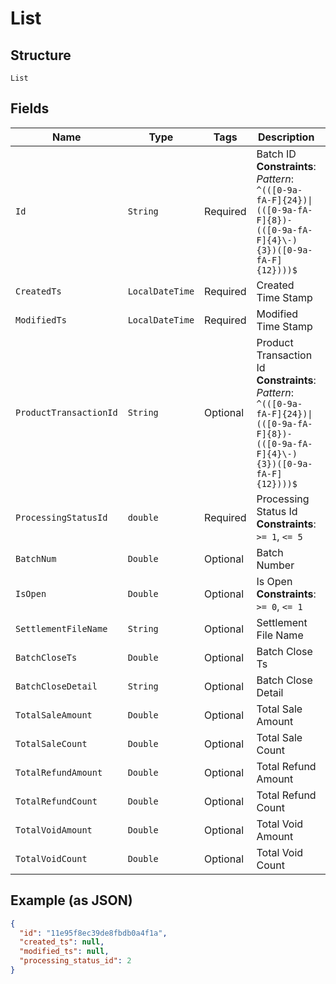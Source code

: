 
# List

## Structure

`List`

## Fields

| Name | Type | Tags | Description | Getter | Setter |
|  --- | --- | --- | --- | --- | --- |
| `Id` | `String` | Required | Batch ID<br>**Constraints**: *Pattern*: `^(([0-9a-fA-F]{24})\|(([0-9a-fA-F]{8})-(([0-9a-fA-F]{4}\-){3})([0-9a-fA-F]{12})))$` | String getId() | setId(String id) |
| `CreatedTs` | `LocalDateTime` | Required | Created Time Stamp | LocalDateTime getCreatedTs() | setCreatedTs(LocalDateTime createdTs) |
| `ModifiedTs` | `LocalDateTime` | Required | Modified Time Stamp | LocalDateTime getModifiedTs() | setModifiedTs(LocalDateTime modifiedTs) |
| `ProductTransactionId` | `String` | Optional | Product Transaction Id<br>**Constraints**: *Pattern*: `^(([0-9a-fA-F]{24})\|(([0-9a-fA-F]{8})-(([0-9a-fA-F]{4}\-){3})([0-9a-fA-F]{12})))$` | String getProductTransactionId() | setProductTransactionId(String productTransactionId) |
| `ProcessingStatusId` | `double` | Required | Processing Status Id<br>**Constraints**: `>= 1`, `<= 5` | double getProcessingStatusId() | setProcessingStatusId(double processingStatusId) |
| `BatchNum` | `Double` | Optional | Batch Number | Double getBatchNum() | setBatchNum(Double batchNum) |
| `IsOpen` | `Double` | Optional | Is Open<br>**Constraints**: `>= 0`, `<= 1` | Double getIsOpen() | setIsOpen(Double isOpen) |
| `SettlementFileName` | `String` | Optional | Settlement File Name | String getSettlementFileName() | setSettlementFileName(String settlementFileName) |
| `BatchCloseTs` | `Double` | Optional | Batch Close Ts | Double getBatchCloseTs() | setBatchCloseTs(Double batchCloseTs) |
| `BatchCloseDetail` | `String` | Optional | Batch Close Detail | String getBatchCloseDetail() | setBatchCloseDetail(String batchCloseDetail) |
| `TotalSaleAmount` | `Double` | Optional | Total Sale Amount | Double getTotalSaleAmount() | setTotalSaleAmount(Double totalSaleAmount) |
| `TotalSaleCount` | `Double` | Optional | Total Sale Count | Double getTotalSaleCount() | setTotalSaleCount(Double totalSaleCount) |
| `TotalRefundAmount` | `Double` | Optional | Total Refund Amount | Double getTotalRefundAmount() | setTotalRefundAmount(Double totalRefundAmount) |
| `TotalRefundCount` | `Double` | Optional | Total Refund Count | Double getTotalRefundCount() | setTotalRefundCount(Double totalRefundCount) |
| `TotalVoidAmount` | `Double` | Optional | Total Void Amount | Double getTotalVoidAmount() | setTotalVoidAmount(Double totalVoidAmount) |
| `TotalVoidCount` | `Double` | Optional | Total Void Count | Double getTotalVoidCount() | setTotalVoidCount(Double totalVoidCount) |

## Example (as JSON)

```json
{
  "id": "11e95f8ec39de8fbdb0a4f1a",
  "created_ts": null,
  "modified_ts": null,
  "processing_status_id": 2
}
```

